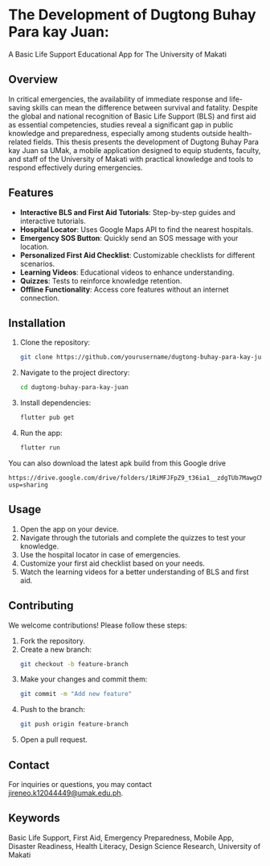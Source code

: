 # The Development of Dugtong Buhay Para kay Juan:  
A Basic Life Support Educational App for The University of Makati

## Overview
In critical emergencies, the availability of immediate response and life-saving skills can mean the difference between survival and fatality. Despite the global and national recognition of Basic Life Support (BLS) and first aid as essential competencies, studies reveal a significant gap in public knowledge and preparedness, especially among students outside health-related fields. This thesis presents the development of Dugtong Buhay Para kay Juan sa UMak, a mobile application designed to equip students, faculty, and staff of the University of Makati with practical knowledge and tools to respond effectively during emergencies.

## Features
- **Interactive BLS and First Aid Tutorials**: Step-by-step guides and interactive tutorials.
- **Hospital Locator**: Uses Google Maps API to find the nearest hospitals.
- **Emergency SOS Button**: Quickly send an SOS message with your location.
- **Personalized First Aid Checklist**: Customizable checklists for different scenarios.
- **Learning Videos**: Educational videos to enhance understanding.
- **Quizzes**: Tests to reinforce knowledge retention.
- **Offline Functionality**: Access core features without an internet connection.

## Installation
1. Clone the repository:
    ```bash
    git clone https://github.com/yourusername/dugtong-buhay-para-kay-juan.git
    ```
2. Navigate to the project directory:
    ```bash
    cd dugtong-buhay-para-kay-juan
    ```
3. Install dependencies:
    ```bash
    flutter pub get
    ```
4. Run the app:
    ```bash
    flutter run
    ```
You can also download the latest apk build from this Google drive
```
https://drive.google.com/drive/folders/1RiMFJFpZ9_t36ia1__zdgTUb7MawgCMd?usp=sharing
```

## Usage
1. Open the app on your device.
2. Navigate through the tutorials and complete the quizzes to test your knowledge.
3. Use the hospital locator in case of emergencies.
4. Customize your first aid checklist based on your needs.
5. Watch the learning videos for a better understanding of BLS and first aid.

## Contributing
We welcome contributions! Please follow these steps:
1. Fork the repository.
2. Create a new branch:
    ```bash
    git checkout -b feature-branch
    ```
3. Make your changes and commit them:
    ```bash
    git commit -m "Add new feature"
    ```
4. Push to the branch:
    ```bash
    git push origin feature-branch
    ```
5. Open a pull request.

## Contact
For inquiries or questions, you may contact jireneo.k12044449@umak.edu.ph.

## Keywords
Basic Life Support, First Aid, Emergency Preparedness, Mobile App, Disaster Readiness, Health Literacy, Design Science Research, University of Makati
